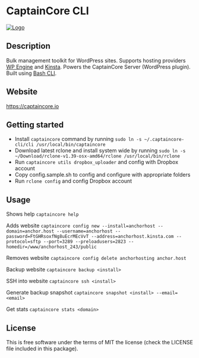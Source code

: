 # CaptainCore CLI
[![Logo](https://captaincore.io/wp-content/uploads/2018/02/main-web-icons-captain.png)](https://captaincore.io)

## Description
Bulk management toolkit for WordPress sites. Supports hosting providers [WP Engine](https://wpengine.com/) and [Kinsta](https://kinsta.com/). Powers the CaptainCore Server (WordPress plugin). Built using [Bash CLI](https://github.com/SierraSoftworks/bash-cli).

## Website
https://captaincore.io

## Getting started

- Install `captaincore` command by running `sudo ln -s ~/.captaincore-cli/cli /usr/local/bin/captaincore`
- Download latest rclone and install system wide by running `sudo ln -s ~/Download/rclone-v1.39-osx-amd64/rclone /usr/local/bin/rclone`
- Run `captaincore utils dropbox_uploader` and config with Dropbox account
- Copy config.sample.sh to config and configure with appropriate folders
- Run `rclone config` and config Dropbox account

## Usage

Shows help
`captaincore help`

Adds website
`captaincore config new --install=anchorhost --domain=anchor.host --username=anchorhost --password=FtGHRsoxfNg8uEcrMEcVvT --address=anchorhost.kinsta.com --protocol=sftp --port=3289 --preloadusers=2823 --homedir=/www/anchorhost_243/public`

Removes website
`captaincore config delete anchorhosting anchor.host`

Backup website
`captaincore backup <install>`

SSH into website
`captaincore ssh <install>`

Generate backup snapshot
`captaincore snapshot <install> --email=<email>`

Get stats
`captaincore stats <domain>`

## License
This is free software under the terms of MIT the license (check the LICENSE file included in this package).
